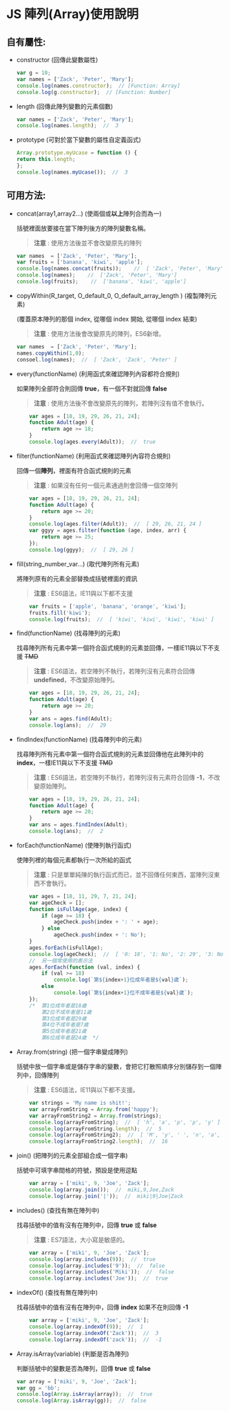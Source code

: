 # JS 陣列(Array)使用說明

## 自有屬性:

* constructor (回傳此變數屬性)
    ```javascript
    var g = 10;
    var names = ['Zack', 'Peter', 'Mary'];
    console.log(names.constructor);  // [Function: Array]
    console.log(g.constructor);  // [Function: Number]
    ```

* length (回傳此陣列變數的元素個數)
    ```javascript
    var names = ['Zack', 'Peter', 'Mary'];
    console.log(names.length);  //  3
    ```

* prototype (可對於當下變數的屬性自定義函式)
    ```javascript
    Array.prototype.myUcase = function () {
    return this.length;
    };
    console.log(names.myUcase());  //  3  
    ```

## 可用方法:
* concat(array1,array2...) (使兩個或**以上**陣列合而為一)

    括號裡面放要接在當下陣列後方的陣列變數名稱。

	>**注意** : 使用方法後並不會改變原先的陣列
    ```javascript
    var names  = ['Zack', 'Peter', 'Mary'];
    var fruits = ['banana', 'kiwi', 'apple'];
    console.log(names.concat(fruits));    //  [ 'Zack', 'Peter', 'Mary', 'banana', 'kiwi', 'apple' ]
    console.log(names);    //  ['Zack', 'Peter', 'Mary']
    console.log(fruits);    //  ['banana', 'kiwi', 'apple'] 
    ```

* copyWithin(R_target, O_default_0, O_default_array_length ) (複製陣列元素)
  
	(覆蓋原本陣列的那個 index, 從哪個 index 開始, 從哪個 index 結束)

	>**注意** : 使用方法後會改變原先的陣列，ES6新增。
	```javascript
    var names  = ['Zack', 'Peter', 'Mary'];
	names.copyWithin(1,0);
	consoel.log(names);  //  [ 'Zack', 'Zack', 'Peter' ]
    ```

* every(functionName) (利用函式來確認陣列內容都符合規則)

    如果陣列全部符合則回傳 **true**，有一個不對就回傳 **false**

    >**注意** : 使用方法後不會改變原先的陣列，若陣列沒有值不會執行。
    ```javascript
        var ages = [18, 19, 29, 26, 21, 24];
        function Adult(age) {
            return age >= 18;
        }
        console.log(ages.every(Adult));  //  true
    ```

* filter(functionName) (利用函式來確認陣列內容符合規則)

    回傳一個**陣列**，裡面有符合函式規則的元素
    
    >**注意** : 如果沒有任何一個元素通過則會回傳一個空陣列
    ```javascript
        var ages = [18, 19, 29, 26, 21, 24];
        function Adult(age) {
            return age >= 20;
        }
        console.log(ages.filter(Adult));  //  [ 29, 26, 21, 24 ]
        var ggyy = ages.filter(function (age, index, arr) {
            return age >= 25;
        });
        console.log(ggyy);  //  [ 29, 26 ] 
    ```

* fill(string_number_var...) (取代陣列所有元素)

    將陣列原有的元素全部替換成括號裡面的資訊
    
    >**注意** : ES6語法，IE11與以下都不支援
    ```javascript
        var fruits = ['apple', 'banana', 'orange', 'kiwi'];
        fruits.fill('kiwi');
        console.log(fruits);  //  [ 'kiwi', 'kiwi', 'kiwi', 'kiwi' ]
    ```

* find(functionName) (找尋陣列的元素)

    找尋陣列所有元素中第一個符合函式規則的元素並回傳，一樣IE11與以下不支援 ~~TMD~~
    
    >**注意** : ES6語法，若空陣列不執行，若陣列沒有元素符合回傳 **undefined**，不改變原始陣列。
    ```javascript
        var ages = [18, 19, 29, 26, 21, 24];
        function Adult(age) {
            return age >= 20;
        }
        var ans = ages.find(Adult);
        console.log(ans);  //  29
    ```

* findIndex(functionName) (找尋陣列中的元素)
    
    找尋陣列所有元素中第一個符合函式規則的元素並回傳他在此陣列中的 **index**，一樣IE11與以下不支援 ~~TMD~~

    >**注意** : ES6語法，若空陣列不執行，若陣列沒有元素符合回傳 **-1**，不改變原始陣列。
    ```javascript
        var ages = [18, 19, 29, 26, 21, 24];
        function Adult(age) {
            return age >= 20;
        }
        var ans = ages.findIndex(Adult);
        console.log(ans);  //  2
    ```

* forEach(functionName) (使陣列執行函式)

    使陣列裡的每個元素都執行一次所給的函式

    >**注意** : 只是單單純陳的執行函式而已，並不回傳任何東西，當陣列沒東西不會執行。
    ```javascript
        var ages = [18, 11, 29, 7, 21, 24];
        var ageCheck = [];
        function isFullAge(age, index) {
            if (age >= 18) {
                ageCheck.push(index + ': ' + age);
            } else
                ageCheck.push(index + ': No');
        }
        ages.forEach(isFullAge);
        console.log(ageCheck);  //  [ '0: 18', '1: No', '2: 29', '3: No', '4: 21', '5: 24' ]
        //  另一個常使用的表示法
        ages.forEach(function (val, index) {
            if (val >= 18)
                console.log(`第${index+1}位成年者是${val}歲`);
            else
                console.log(`第${index+1}位不成年者是${val}歲`);
        });
        /*  第1位成年者是18歲
            第2位不成年者是11歲
            第3位成年者是29歲
            第4位不成年者是7歲
            第5位成年者是21歲
            第6位成年者是24歲  */
    ```

* Array.from(string) (把一個字串變成陣列)

    括號中放一個字串或是儲存字串的變數，會把它打散照順序分別儲存到一個陣列中，回傳陣列
    
    >**注意** : ES6語法，IE11與以下都不支援。
    ```javascript
        var strings = 'My name is shit!';
        var arrayFromString = Array.from('happy');
        var arrayFromString2 = Array.from(strings);
        console.log(arrayFromString);  //  [ 'h', 'a', 'p', 'p', 'y' ]
        console.log(arrayFromString.length);  //  5
        console.log(arrayFromString2);  //  [ 'M', 'y', ' ', 'n', 'a', 'm', 'e', ' ', 'i', 's', ' ', 's', 'h', 'i', 't', '!' ]
        console.log(arrayFromString2.length);  //  16
    ```

* join() (把陣列的元素全部組合成一個字串)

    括號中可填字串間格的符號，預設是使用逗點

    ```javascript
        var array = ['miki', 9, 'Joe', 'Zack'];
        console.log(array.join());  //  miki,9,Joe,Zack
        console.log(array.join('|'));  //  miki|9|Joe|Zack
    ```

* includes() (查找有無在陣列中)

    找尋括號中的值有沒有在陣列中，回傳 **true** 或 **false**
    
    >**注意** : ES7語法，大小寫是敏感的。
    ```javascript
        var array = ['miki', 9, 'Joe', 'Zack'];
        console.log(array.includes(9));  //  true
        console.log(array.includes('9'));  //  false
        console.log(array.includes('Miki'));  //  false
        console.log(array.includes('Joe'));  //  true
    ```

* indexOf() (查找有無在陣列中)

    找尋括號中的值有沒有在陣列中，回傳 **index** 如果不在則回傳 **-1**

    ```javascript
        var array = ['miki', 9, 'Joe', 'Zack'];
        console.log(array.indexOf(9));  //  1
        console.log(array.indexOf('Zack'));  //  3
        console.log(array.indexOf('zack'));  //  -1
    ``` 
* Array.isArray(variable) (判斷是否為陣列)

    判斷括號中的變數是否為陣列，回傳 **true** 或 **false**
    
    ```javascript
    var array = ['miki', 9, 'Joe', 'Zack'];
    var gg = 'bb';
    console.log(Array.isArray(array));  //  true
    console.log(Array.isArray(gg));  //  false
    ```
